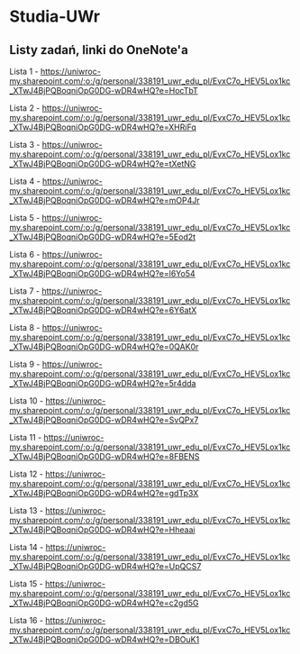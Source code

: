 # Studia-UWr

## Listy zadań, linki do OneNote'a

Lista 1 - https://uniwroc-my.sharepoint.com/:o:/g/personal/338191_uwr_edu_pl/EvxC7o_HEV5Lox1kc_XTwJ4BjPQBoqniOpG0DG-wDR4wHQ?e=HocTbT

Lista 2 - https://uniwroc-my.sharepoint.com/:o:/g/personal/338191_uwr_edu_pl/EvxC7o_HEV5Lox1kc_XTwJ4BjPQBoqniOpG0DG-wDR4wHQ?e=XHRiFq

Lista 3 - https://uniwroc-my.sharepoint.com/:o:/g/personal/338191_uwr_edu_pl/EvxC7o_HEV5Lox1kc_XTwJ4BjPQBoqniOpG0DG-wDR4wHQ?e=tXetNG

Lista 4 - https://uniwroc-my.sharepoint.com/:o:/g/personal/338191_uwr_edu_pl/EvxC7o_HEV5Lox1kc_XTwJ4BjPQBoqniOpG0DG-wDR4wHQ?e=mOP4Jr

Lista 5 - https://uniwroc-my.sharepoint.com/:o:/g/personal/338191_uwr_edu_pl/EvxC7o_HEV5Lox1kc_XTwJ4BjPQBoqniOpG0DG-wDR4wHQ?e=5Eod2t

Lista 6 - https://uniwroc-my.sharepoint.com/:o:/g/personal/338191_uwr_edu_pl/EvxC7o_HEV5Lox1kc_XTwJ4BjPQBoqniOpG0DG-wDR4wHQ?e=l6Yo54

Lista 7 - https://uniwroc-my.sharepoint.com/:o:/g/personal/338191_uwr_edu_pl/EvxC7o_HEV5Lox1kc_XTwJ4BjPQBoqniOpG0DG-wDR4wHQ?e=6Y6atX

Lista 8 - https://uniwroc-my.sharepoint.com/:o:/g/personal/338191_uwr_edu_pl/EvxC7o_HEV5Lox1kc_XTwJ4BjPQBoqniOpG0DG-wDR4wHQ?e=0QAK0r

Lista 9 - https://uniwroc-my.sharepoint.com/:o:/g/personal/338191_uwr_edu_pl/EvxC7o_HEV5Lox1kc_XTwJ4BjPQBoqniOpG0DG-wDR4wHQ?e=5r4dda

Lista 10 - https://uniwroc-my.sharepoint.com/:o:/g/personal/338191_uwr_edu_pl/EvxC7o_HEV5Lox1kc_XTwJ4BjPQBoqniOpG0DG-wDR4wHQ?e=SvQPx7

Lista 11 - https://uniwroc-my.sharepoint.com/:o:/g/personal/338191_uwr_edu_pl/EvxC7o_HEV5Lox1kc_XTwJ4BjPQBoqniOpG0DG-wDR4wHQ?e=8FBENS

Lista 12 - https://uniwroc-my.sharepoint.com/:o:/g/personal/338191_uwr_edu_pl/EvxC7o_HEV5Lox1kc_XTwJ4BjPQBoqniOpG0DG-wDR4wHQ?e=gdTp3X

Lista 13 - https://uniwroc-my.sharepoint.com/:o:/g/personal/338191_uwr_edu_pl/EvxC7o_HEV5Lox1kc_XTwJ4BjPQBoqniOpG0DG-wDR4wHQ?e=Hheaai

Lista 14 - https://uniwroc-my.sharepoint.com/:o:/g/personal/338191_uwr_edu_pl/EvxC7o_HEV5Lox1kc_XTwJ4BjPQBoqniOpG0DG-wDR4wHQ?e=UpQCS7

Lista 15 - https://uniwroc-my.sharepoint.com/:o:/g/personal/338191_uwr_edu_pl/EvxC7o_HEV5Lox1kc_XTwJ4BjPQBoqniOpG0DG-wDR4wHQ?e=c2gd5G

Lista 16 - https://uniwroc-my.sharepoint.com/:o:/g/personal/338191_uwr_edu_pl/EvxC7o_HEV5Lox1kc_XTwJ4BjPQBoqniOpG0DG-wDR4wHQ?e=DBOuK1

